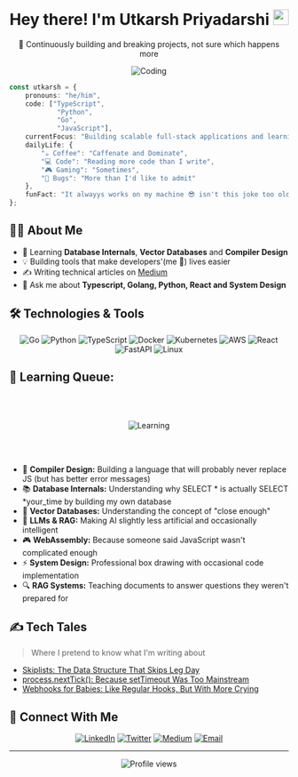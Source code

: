 <div align="center">
  <h1>
    Hey there! I'm Utkarsh Priyadarshi
    <img src="https://media.giphy.com/media/hvRJCLFzcasrR4ia7z/giphy.gif" width="28">
  </h1>
  
  <p>🚀 Continuously building and breaking projects, not sure which happens more</p>
</div>

<div align="center">

![Coding](https://media.giphy.com/media/v1.Y2lkPTc5MGI3NjExbHoxN2k4ZDR1djE4NmF1NWd2bDhxaXV6YnBxaWh3dDhyYmQyM3NpbyZlcD12MV9pbnRlcm5hbF9naWZfYnlfaWQmY3Q9Zw/f3iwJFOVOwuy7K6FFw/giphy.gif)


</div>

```typescript
const utkarsh = {
    pronouns: "he/him",
    code: ["TypeScript",
            "Python",
            "Go",
            "JavaScript"],
    currentFocus: "Building scalable full-stack applications and learning about databases",
    dailyLife: {
        "☕ Coffee": "Caffenate and Dominate",
        "💻 Code": "Reading more code than I write",
        "🎮 Gaming": "Sometimes",
        "🐛 Bugs": "More than I'd like to admit"
    },
    funFact: "It alwayys works on my machine 😎️ isn't this joke too old in docker world"
};
```

## 👨‍💻 About Me

- 🌱 Learning **Database Internals**, **Vector Databases** and **Compiler Design**
- 💡 Building tools that make developers'(me 🙂) lives easier
- ✍️ Writing technical articles on [Medium](https://medium.com/@utkarshpriyadarshi5026)
- 💬 Ask me about **Typescript, Golang, Python,  React and System Design**

## 🛠️ Technologies & Tools

<div align="center">
  
![Go](https://img.shields.io/badge/-Go-00ADD8?style=flat-square&logo=go&logoColor=white)
![Python](https://img.shields.io/badge/-Python-3776AB?style=flat-square&logo=python&logoColor=white)
![TypeScript](https://img.shields.io/badge/-TypeScript-3178C6?style=flat-square&logo=typescript&logoColor=white)
![Docker](https://img.shields.io/badge/-Docker-2496ED?style=flat-square&logo=docker&logoColor=white)
![Kubernetes](https://img.shields.io/badge/-Kubernetes-326CE5?style=flat-square&logo=kubernetes&logoColor=white)
![AWS](https://img.shields.io/badge/-AWS-232F3E?style=flat-square&logo=amazon-aws&logoColor=white)
![React](https://img.shields.io/badge/-React-61DAFB?style=flat-square&logo=react&logoColor=black)
![FastAPI](https://img.shields.io/badge/-FastAPI-009688?style=flat-square&logo=fastapi&logoColor=white)
![Linux](https://img.shields.io/badge/-Linux-FCC624?style=flat-square&logo=linux&logoColor=black)

</div>



## 🚀 Learning Queue:

<br><br>

<div align="center">

![Learning](https://media.giphy.com/media/v1.Y2lkPTc5MGI3NjExMHo4NHJnYnB0ZHRxbWRyYWY4NjJ6aWN6YnB6ZmRwbXd6aXIyYnBmOWRqcWx6aCZlcD12MV9pbnRlcm5hbF9naWZfYnlfaWQmY3Q9Zw/RbDKaczqWovIugyJmW/giphy.gif)

</div>

<br></br>

- 🔧 **Compiler Design:** Building a language that will probably never replace JS (but has better error messages)
- 📚 **Database Internals:** Understanding why SELECT * is actually SELECT *your_time by building my own database
- 🎯 **Vector Databases:** Understanding the concept of "close enough"
- 🧠 **LLMs & RAG:** Making AI slightly less artificial and occasionally intelligent
- 🎮 **WebAssembly:** Because someone said JavaScript wasn't complicated enough
- ⚡ **System Design:** Professional box drawing with occasional code implementation
- 🔍 **RAG Systems:** Teaching documents to answer questions they weren't prepared for

## ✍️ Tech Tales
> Where I pretend to know what I'm writing about

- [Skiplists: The Data Structure That Skips Leg Day](https://medium.com/@utkarshpriyadarshi5026/mastering-data-structures-for-databases-part-1-skiplists-e66f0831ac0b)
- [process.nextTick(): Because setTimeout Was Too Mainstream](https://medium.com/@utkarshpriyadarshi5026/nodejs-process-nexttick-for-babies-b9eabfd3009a)
- [Webhooks for Babies: Like Regular Hooks, But With More Crying](https://medium.com/@utkarshpriyadarshi5026/web-hooks-for-babies-in-node-js-5f5c1f390cba)


## 🤝 Connect With Me

<div align="center">
  
[![LinkedIn](https://img.shields.io/badge/-LinkedIn-0A66C2?style=for-the-badge&logo=linkedin&logoColor=white)](https://www.linkedin.com/in/utkarsh-priyadarshi-8b5a731b9/)
[![Twitter](https://img.shields.io/badge/-Twitter-1DA1F2?style=for-the-badge&logo=twitter&logoColor=white)](https://x.com/UtkarshPriyad10)
[![Medium](https://img.shields.io/badge/-Medium-12100E?style=for-the-badge&logo=medium&logoColor=white)](https://medium.com/@utkarshpriyadarshi5026)
[![Email](https://img.shields.io/badge/-Email-EA4335?style=for-the-badge&logo=gmail&logoColor=white)](mailto:utkarshpriyadarshi5026@gmail.com)

</div>

---

<div align="center">
  <img src="https://komarev.com/ghpvc/?username=utkarsh5026&color=blueviolet&style=flat-square" alt="Profile views" />
</div>